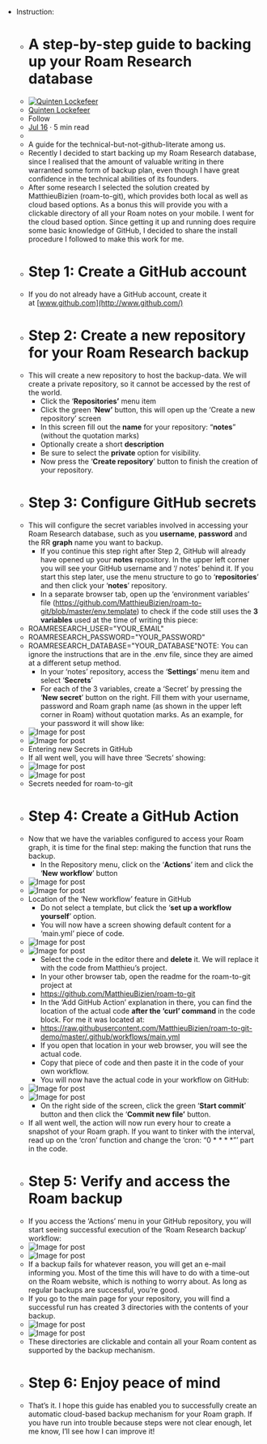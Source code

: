 - Instruction:
    - # A step-by-step guide to backing up your Roam Research database
    - [![Quinten Lockefeer](https://miro.medium.com/fit/c/96/96/1*8g09uiCWD9Tb-KHcFweSDg.jpeg)](https://medium.com/@quinten_62777?source=post_page-----356107fe82ee----------------------)
    - [Quinten Lockefeer](https://medium.com/@quinten_62777?source=post_page-----356107fe82ee----------------------)
    - Follow
    - [Jul 16](https://medium.com/@quinten_62777/a-step-by-step-guide-to-backing-up-your-roam-research-database-356107fe82ee?source=post_page-----356107fe82ee----------------------) · 5 min read
    - [](https://medium.com/m/signin?operation=register&redirect=https%3A%2F%2Fmedium.com%2F%40quinten_62777%2Fa-step-by-step-guide-to-backing-up-your-roam-research-database-356107fe82ee&source=post_actions_header--------------------------bookmark_header-)
    - A guide for the technical-but-not-github-literate among us.
    - Recently I decided to start backing up my Roam Research database, since I realised that the amount of valuable writing in there warranted some form of backup plan, even though I have great confidence in the technical abilities of its founders.
    - After some research I selected the solution created by MatthieuBizien (roam-to-git), which provides both local as well as cloud based options. As a bonus this will provide you with a clickable directory of all your Roam notes on your mobile. I went for the cloud based option. Since getting it up and running does require some basic knowledge of GitHub, I decided to share the install procedure I followed to make this work for me.
    - # Step 1: Create a GitHub account
    - If you do not already have a GitHub account, create it at [www.github.com](http://www.github.com/)
    - # Step 2: Create a new repository for your Roam Research backup
    - This will create a new repository to host the backup-data. We will create a private repository, so it cannot be accessed by the rest of the world.
        - Click the ‘**Repositories’** menu item
        - Click the green ‘**New’** button, this will open up the ‘Create a new repository’ screen
        - In this screen fill out the **name** for your repository: “**notes**” (without the quotation marks)
        - Optionally create a short **description**
        - Be sure to select the **private** option for visibility.
        - Now press the ‘**Create repository**’ button to finish the creation of your repository.
    - # Step 3: Configure GitHub secrets
    - This will configure the secret variables involved in accessing your Roam Research database, such as you **username**, **password** and the RR **graph** name you want to backup.
        - If you continue this step right after Step 2, GitHub will already have opened up your **notes** repository. In the upper left corner you will see your GitHub username and ‘/ notes’ behind it. If you start this step later, use the menu structure to go to ‘**repositories**’ and then click your ‘**notes**’ repository.
        - In a separate browser tab, open up the ‘environment variables’ file (https://github.com/MatthieuBizien/roam-to-git/blob/master/env.template) to check if the code still uses the **3 variables** used at the time of writing this piece:
    - ROAMRESEARCH_USER="YOUR_EMAIL"
    - ROAMRESEARCH_PASSWORD="YOUR_PASSWORD"
    - ROAMRESEARCH_DATABASE="YOUR_DATABASE"NOTE: You can ignore the instructions that are in the .env file, since they are aimed at a different setup method.
        - In your ‘notes’ repository, access the ‘**Settings**’ menu item and select ‘**Secrets**’
        - For each of the 3 variables, create a ‘Secret’ by pressing the ‘**New secret**’ button on the right. Fill them with your username, password and Roam graph name (as shown in the upper left corner in Roam) without quotation marks. As an example, for your password it will show like:
    - ![Image for post](https://miro.medium.com/max/60/1*MV5TDLjSstln4O_QR4bjYg.png?q=20)
    - ![Image for post](https://miro.medium.com/max/1214/1*MV5TDLjSstln4O_QR4bjYg.png)
    - Entering new Secrets in GitHub
    - If all went well, you will have three ‘Secrets’ showing:
    - ![Image for post](https://miro.medium.com/max/60/1*ZgSuaGNaDpKsuBS0o5SVug.png?q=20)
    - ![Image for post](https://miro.medium.com/max/1442/1*ZgSuaGNaDpKsuBS0o5SVug.png)
    - Secrets needed for roam-to-git
    - # Step 4: Create a GitHub Action
    - Now that we have the variables configured to access your Roam graph, it is time for the final step: making the function that runs the backup.
        - In the Repository menu, click on the ‘**Actions**’ item and click the ‘**New** **workflow**’ button
    - ![Image for post](https://miro.medium.com/max/60/1*Ivl5-5ahxENyq7Ws4j7sjw.png?q=20)
    - ![Image for post](https://miro.medium.com/max/1544/1*Ivl5-5ahxENyq7Ws4j7sjw.png)
    - Location of the ‘New workflow’ feature in GitHub
        - Do not select a template, but click the ‘**set up a workflow yourself**’ option.
        - You will now have a screen showing default content for a ‘main.yml’ piece of code.
    - ![Image for post](https://miro.medium.com/max/60/1*4McCmQM73kSDHmkCiRaZtQ.png?q=20)
    - ![Image for post](https://miro.medium.com/max/1628/1*4McCmQM73kSDHmkCiRaZtQ.png)
        - Select the code in the editor there and **delete** it. We will replace it with the code from Matthieu’s project.
        - In your other browser tab, open the readme for the roam-to-git project at
        - https://github.com/MatthieuBizien/roam-to-git
        - In the ‘Add GitHub Action’ explanation in there, you can find the location of the actual code **after the ‘curl’ command** in the code block. For me it was located at:
        - https://raw.githubusercontent.com/MatthieuBizien/roam-to-git-demo/master/.github/workflows/main.yml
        - If you open that location in your web browser, you will see the actual code.
        - Copy that piece of code and then paste it in the code of your own workflow.
        - You will now have the actual code in your workflow on GitHub:
    - ![Image for post](https://miro.medium.com/max/60/1*D735ZMzoRPibolL9WsbM4Q.png?q=20)
    - ![Image for post](https://miro.medium.com/max/1820/1*D735ZMzoRPibolL9WsbM4Q.png)
        - On the right side of the screen, click the green ‘**Start commit**’ button and then click the ‘**Commit new file’** button.
    - If all went well, the action will now run every hour to create a snapshot of your Roam graph. If you want to tinker with the interval, read up on the ‘cron’ function and change the ‘cron: “0 * * * *”’ part in the code.
    - # Step 5: Verify and access the Roam backup
    - If you access the ‘Actions’ menu in your GitHub repository, you will start seeing successful execution of the ‘Roam Research backup’ workflow:
    - ![Image for post](https://miro.medium.com/max/60/1*lPWOqAt173HsJnKpiF7-8Q.png?q=20)
    - ![Image for post](https://miro.medium.com/max/1858/1*lPWOqAt173HsJnKpiF7-8Q.png)
    - If a backup fails for whatever reason, you will get an e-mail informing you. Most of the time this will have to do with a time-out on the Roam website, which is nothing to worry about. As long as regular backups are successful, you’re good.
    - If you go to the main page for your repository, you will find a successful run has created 3 directories with the contents of your backup.
    - ![Image for post](https://miro.medium.com/max/60/1*f0P0iTNpOxGN1Npjr6tT5w.png?q=20)
    - ![Image for post](https://miro.medium.com/max/1820/1*f0P0iTNpOxGN1Npjr6tT5w.png)
    - These directories are clickable and contain all your Roam content as supported by the backup mechanism.
    - # Step 6: Enjoy peace of mind
    - That’s it. I hope this guide has enabled you to successfully create an automatic cloud-based backup mechanism for your Roam graph. If you have run into trouble because steps were not clear enough, let me know, I’ll see how I can improve it!
